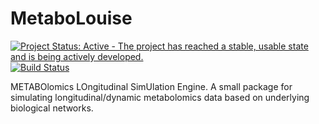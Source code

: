 # MetaboLouise

[![Project Status: Active - The project has reached a stable, usable state and is being actively developed.](http://www.repostatus.org/badges/latest/active.svg)](http://www.repostatus.org/#active)
[![Build Status](https://travis-ci.org/Beirnaert/MetaboLouise.svg?branch=master)](https://travis-ci.org/Beirnaert/MetaboLouise)



METABOlomics LOngitudinal SimUlation Engine. A small package for simulating longitudinal/dynamic metabolomics data based on underlying biological networks. 

